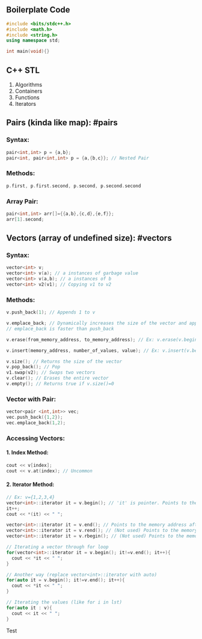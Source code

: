 ## Boilerplate Code

```cpp
#include <bits/stdc++.h>
#include <math.h>
#include <string.h>
using namespace std;

int main(void){}
```

## C++ STL

1. Algorithms
2. Containers
3. Functions
4. Iterators

## Pairs (kinda like map): #pairs
### Syntax:

```cpp
pair<int,int> p = {a,b};
pair<int, pair<int,int> p = {a,{b,c}}; // Nested Pair
```
### Methods:

```cpp
p.first, p.first.second, p.second, p.second.second
```
### Array Pair:

```cpp
pair<int,int> arr[]={{a,b},{c,d},{e,f}};
arr[1].second;
```

## Vectors (array of undefined size): #vectors
### Syntax:

```cpp
vector<int> v;
vector<int> v(a); // a instances of garbage value
vector<int> v(a,b); // a instances of b
vector<int> v2(v1); // Copying v1 to v2
```
### Methods:

```cpp
v.push_back(1); // Appends 1 to v

v.emplace_back; // Dynamically increases the size of the vector and appends 2
// emplace_back is faster than push_back

v.erase(from_memory_address, to_memory_address); // Ex: v.erase(v.begin());

v.insert(memory_address, number_of_values, value); // Ex: v.insert(v.begin(), 2);

v.size(); // Returns the size of the vector
v.pop_back(); // Pop
v1.swap(v2); // Swaps two vectors
v.clear(); // Erases the entire vector
v.empty(); // Returns true if v.size()=0
```
### Vector with Pair:

```cpp
vector<pair <int,int>> vec;
vec.push_back({1,2});
vec.emplace_back(1,2);
```

### Accessing Vectors:
#### 1. Index Method:

```cpp
cout << v[index];
cout << v.at(index); // Uncommon
```
#### 2. Iterator Method:

```cpp
// Ex: v={1,2,3,4}
vector<int>::iterator it = v.begin(); // 'it' is pointer. Points to the memory address of 1.
it++;
cout << *(it) << " ";

vector<int>::iterator it = v.end(); // Points to the memory address after 4. Must do it-- before iterating.
vector<int>::iterator it = v.rend(); // (Not used) Points to the memory address before 1.
vector<int>::iterator it = v.rbegin(); // (Not used) Points to the memory address of 4.

// Iterating a vector through for loop
for(vector<int>::iterator it = v.begin(); it!=v.end(); it++){
  cout << *it << " ";
}

// Another way (replace vector<int>::iterator with auto)
for(auto it = v.begin(); it!=v.end(); it++){
  cout << *it << " ";
}

// Iterating the values (like for i in lst)
for(auto it : v){
  cout << it << " ";
}
```

Test
